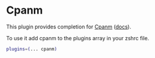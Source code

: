 # Cpanm

This plugin provides completion for [Cpanm](https://github.com/miyagawa/cpanminus) ([docs](https://metacpan.org/pod/App::cpanminus)).

To use it add cpanm to the plugins array in your zshrc file.

```zsh
plugins=(... cpanm)
```
